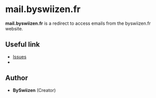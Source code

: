 # mail.byswiizen.fr
**mail.byswiizen.fr** is a redirect to access emails from the byswiizen.fr website.

## Useful link
+ [Issues](https://github.com/BySwiizen/mail.byswiizen.fr/issues)
+ 
## Author
+ **BySwiizen** (Creator)